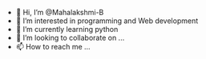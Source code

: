 - 👋 Hi, I’m @Mahalakshmi-B
- 👀 I’m interested in programming and Web development
- 🌱 I’m currently learning python
- 💞️ I’m looking to collaborate on ...
- 📫 How to reach me ...

<!---
Mahalakshmi-B/Mahalakshmi-B is a ✨ special ✨ repository because its `README.md` (this file) appears on your GitHub profile.
You can click the Preview link to take a look at your changes.
--->
